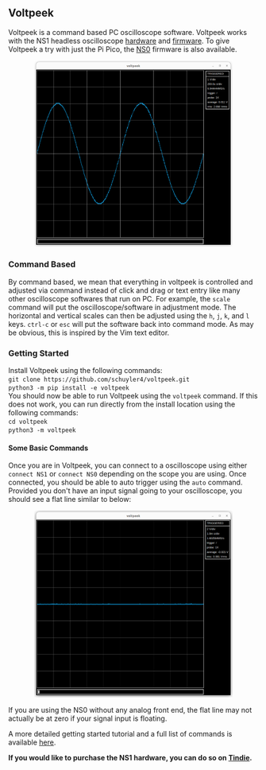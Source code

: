 ## Voltpeek
Voltpeek is a command based PC oscilloscope software. Voltpeek works
with the NS1 headless oscilloscope [hardware](https://hackaday.io/project/197104-ns1-oscilloscope) and [firmware](https://github.com/schuyler4/NS1-Firmware). To give Voltpeek a try with just the Pi Pico, the [NS0](https://github.com/schuyler4/NS0-Oscilloscope) firmware is also available.

<p align="center">
<img src="./picture.png" width=400>
</p>

### Command Based 
By command based, we mean that everything in voltpeek is controlled and adjusted via command instead of
click and drag or text entry like many other oscilloscope softwares that run on PC. For example, the
`scale` command will put the oscilloscope/software in adjustment mode. The horizontal and vertical
scales can then be adjusted using the `h`, `j`, `k`, and `l` keys. `ctrl-c` or `esc` will put the software back into 
command mode. As may be obvious, this is inspired by the Vim text editor. 

### Getting Started
Install Voltpeek using the following commands:  
`git clone https://github.com/schuyler4/voltpeek.git`    
`python3 -m pip install -e voltpeek`   
You should now be able to run Voltpeek using the `voltpeek` command. If this does not work, you can run directly from
the install location using the following commands:  
`cd voltpeek`  
`python3 -m voltpeek`  

#### Some Basic Commands
Once you are in Voltpeek, you can connect to a oscilloscope using either `connect NS1` or `connect NS0` depending on the scope you are using.
Once connected, you should be able to auto trigger using the `auto` command. Provided you don't have an input signal 
going to your oscilloscope, you should see a flat line similar to below:

<p align="center">
<img src="./auto.png" width=400>
</p>

If you are using the NS0 without any analog front end, the flat line may not actually be at zero if your signal input is floating.

A more detailed getting started tutorial and a full list of commands is available [here](https://www.voltpeeklabs.io/). 

**If you would like to purchase the NS1 hardware, you can do so on [Tindie](https://www.tindie.com/products/voltpeeklabs/ns1-oscilloscope/).**